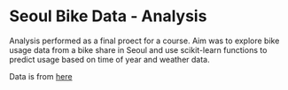 # Seoul Bike Data - Analysis
 Analysis performed as a final proect for a course. Aim was to explore bike usage data from a bike share in Seoul and use scikit-learn functions to predict usage based on time of year and weather data.

Data is from [here](https://archive.ics.uci.edu/ml/datasets/Seoul+Bike+Sharing+Demand "Seoul bike share public data")

